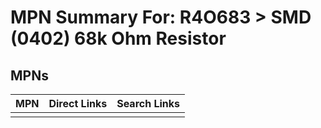 



# MPN Summary For: R4O683 > SMD (0402) 68k Ohm Resistor

## MPNs
  

|MPN|Direct Links|Search Links|
| :--- | :--- | :--- |
||||
